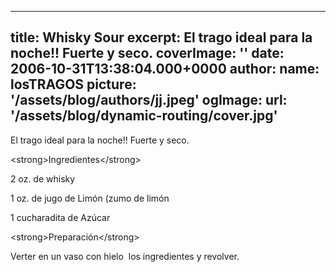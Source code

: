 
---
title: Whisky Sour
excerpt: El trago ideal para la noche!! Fuerte y seco.
coverImage: ''
date: 2006-10-31T13:38:04.000+0000
author:
  name: losTRAGOS
  picture: '/assets/blog/authors/jj.jpeg'
ogImage:
  url: '/assets/blog/dynamic-routing/cover.jpg'
---
  El trago ideal para la noche!! Fuerte y seco.



&lt;strong&gt;Ingredientes&lt;&#x2F;strong&gt;

2 oz. de whisky

1 oz. de jugo de Limón (zumo de limón

1 cucharadita de Azúcar

&lt;strong&gt;Preparación&lt;&#x2F;strong&gt;

Verter en un vaso con hielo  los ingredientes y revolver.